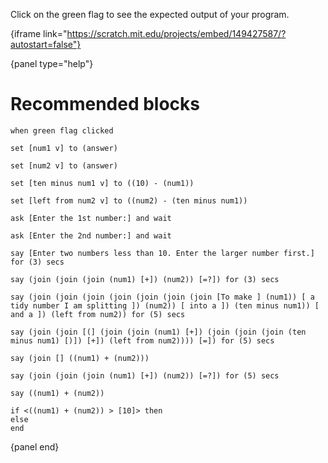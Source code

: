 Click on the green flag to see the expected output of your program.

{iframe link="https://scratch.mit.edu/projects/embed/149427587/?autostart=false"}

{panel type="help"}

# Recommended blocks

<pre><code class="scratch:split:random">when green flag clicked
</code></pre>

<pre><code class="scratch:split:random">set [num1 v] to (answer)

set [num2 v] to (answer)

set [ten minus num1 v] to ((10) - (num1))

set [left from num2 v] to ((num2) - (ten minus num1))
</code></pre>

<pre><code class="scratch:split:random">ask [Enter the 1st number:] and wait

ask [Enter the 2nd number:] and wait
</code></pre>

<pre><code class="scratch:split:random">say [Enter two numbers less than 10. Enter the larger number first.] for (3) secs

say (join (join (join (num1) [+]) (num2)) [=?]) for (3) secs

say (join (join (join (join (join (join (join [To make ] (num1)) [ a tidy number I am splitting ]) (num2)) [ into a ]) (ten minus num1)) [ and a ]) (left from num2)) for (5) secs

say (join (join [(] (join (join (num1) [+]) (join (join (join (ten minus num1) [)]) [+]) (left from num2)))) [=]) for (5) secs

say (join [] ((num1) + (num2)))

say (join (join (join (num1) [+]) (num2)) [=?]) for (5) secs

say ((num1) + (num2))
</code></pre>

<pre><code class="scratch:split:random">if &lt;((num1) + (num2)) &gt; [10]&gt; then
else
end
</code></pre>

{panel end}